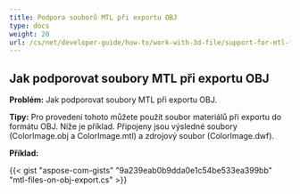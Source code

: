 ```yaml
---
title: Podpora souborů MTL při exportu OBJ
type: docs
weight: 20
url: /cs/net/developer-guide/how-to/work-with-3d-file/support-for-mtl-files-on-obj-export/
---
```


## **Jak podporovat soubory MTL při exportu OBJ**

**Problém:** Jak podporovat soubory MTL při exportu OBJ.

**Tipy:** Pro provedení tohoto můžete použít soubor materiálů při exportu do formátu OBJ. Níže je příklad. Připojeny jsou výsledné soubory (ColorImage.obj a ColorImage.mtl) a zdrojový soubor (ColorImage.dwf).

**Příklad:**

{{< gist "aspose-com-gists" "9a239eab0b9dda0e1c54be533ea399bb" "mtl-files-on-obj-export.cs" >}}
